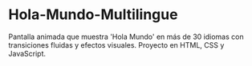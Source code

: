 # Hola-Mundo-Multilingue
Pantalla animada que muestra 'Hola Mundo' en más de 30 idiomas con transiciones fluidas y efectos visuales. Proyecto en HTML, CSS y JavaScript.
